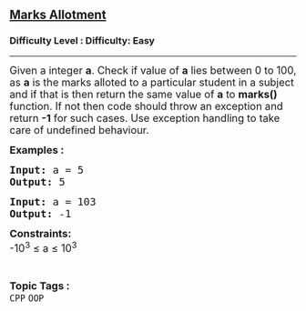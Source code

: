 <h2><a href="https://www.geeksforgeeks.org/problems/marks-allotment--141631/1?page=6&difficulty=Basic,Easy&status=unsolved&sortBy=accuracy">Marks Allotment</a></h2><h3>Difficulty Level : Difficulty: Easy</h3><hr><div class="problems_problem_content__Xm_eO"><p><span style="font-size: 18px;">Given a integer <strong>a</strong>. Check if value of <strong>a</strong> lies between 0 to 100, as&nbsp;<strong>a</strong> is the marks alloted to a particular student in a subject and if that is then return the same value of <strong>a</strong> to <strong>marks()</strong> function. If not then code should throw an exception and return <strong>-1</strong>&nbsp;for such cases.&nbsp;Use exception handling to take care of&nbsp;undefined behaviour.</span></p>
<p><strong><span style="font-size: 18px;">Examples :</span></strong></p>
<pre><span style="font-size: 18px;"><strong>Input:</strong> a = 5
<strong>Output:</strong> 5
</span></pre>
<pre><span style="font-size: 18px;"><strong>Input:</strong> a = 103
<strong>Output:</strong> -1</span>
</pre>
<p><span style="font-size: 18px;"><strong>Constraints:</strong><br>-10<sup>3</sup> ≤ a ≤ 10<sup>3</sup></span></p></div><br><p><span style=font-size:18px><strong>Topic Tags : </strong><br><code>CPP</code>&nbsp;<code>OOP</code>&nbsp;